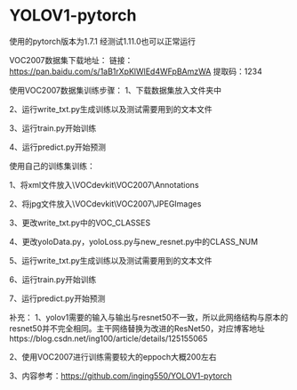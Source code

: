 # YOLOV1-pytorch
使用的pytorch版本为1.7.1 经测试1.11.0也可以正常运行

VOC2007数据集下载地址：
链接：https://pan.baidu.com/s/1aB1rXpKlWlEd4WFpBAmzWA 
提取码：1234

使用VOC2007数据集训练步骤：
1、下载数据集放入文件夹中

2、运行write_txt.py生成训练以及测试需要用到的文本文件

3、运行train.py开始训练

4、运行predict.py开始预测

使用自己的训练集训练：

1、将xml文件放入\VOCdevkit\VOC2007\Annotations

2、将jpg文件放入\VOCdevkit\VOC2007\JPEGImages

3、更改write_txt.py中的VOC_CLASSES

4、更改yoloData.py，yoloLoss.py与new_resnet.py中的CLASS_NUM

5、运行write_txt.py生成训练以及测试需要用到的文本文件

6、运行train.py开始训练

7、运行predict.py开始预测

补充：
1、yolov1需要的输入与输出与resnet50不一致，所以此网络结构与原本的resnet50并不完全相同。主干网络替换为改进的ResNet50，对应博客地址https://blog.csdn.net/ing100/article/details/125155065

2、使用VOC2007进行训练需要较大的eppoch大概200左右

3、内容参考：https://github.com/inging550/YOLOV1-pytorch


